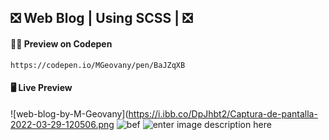 ## ❎ Web Blog | Using SCSS | ❎
#### 👨‍💻 Preview on Codepen
    https://codepen.io/MGeovany/pen/BaJZqXB
#### 🖥️ Live Preview
![web-blog-by-M-Geovany](https://i.ibb.co/DpJhbt2/Captura-de-pantalla-2022-03-29-120506.png
![bef](https://i.ibb.co/LphsjTF/22.png)
![enter image description here](https://i.ibb.co/DpJhbt2/Captura-de-pantalla-2022-03-29-120506.png)
